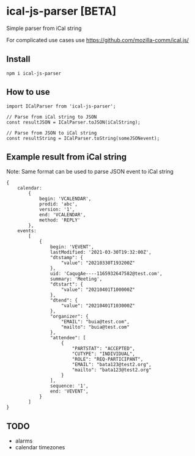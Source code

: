 # ical-js-parser [BETA]

Simple parser from iCal string

For complicated use cases use https://github.com/mozilla-comm/ical.js/

## Install

    npm i ical-js-parser

## How to use

    import ICalParser from 'ical-js-parser';

    // Parse from iCal string to JSON
    const resultJSON = ICalParser.toJSON(iCalString);

    // Parse from JSON to iCal string
    const resultString = ICalParser.toString(someJSONevent);

## Example result from iCal string

Note: Same format can be used to parse JSON event to iCal string

    {
        calendar: 
            { 
                begin: 'VCALENDAR', 
                prodid: 'abc', 
                version: '1', 
                end: 'VCALENDAR',
                method: 'REPLY'
            },
        events: 
            [
                {
                    begin: 'VEVENT',
                    lastModified: '2021-03-30T19:32:00Z',
                    "dtstamp": {
                        "value": "20210330T193200Z"
                    },
                    uid: 'CaqugAe----1165932647582@test.com',
                    summary: 'Meeting',
                    "dtstart": {
                        "value": "20210401T100000Z"
                    },
                    "dtend": {
                        "value": "20210401T103000Z"
                    },
                    "organizer": {
                        "EMAIL": "buia@test.com",
                        "mailto": "buia@test.com"
                    },
                    "attendee": [
                        {
                            "PARTSTAT": "ACCEPTED",
                            "CUTYPE": "INDIVIDUAL",
                            "ROLE": "REQ-PARTICIPANT",
                            "EMAIL": "bata123@test2.org",
                            "mailto": "bata123@test2.org"
                        }
                    ],
                    sequence: '1',
                    end: 'VEVENT',
                }
            ]
    }


## TODO
- alarms
- calendar timezones
